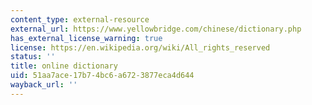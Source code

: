 ```yaml
---
content_type: external-resource
external_url: https://www.yellowbridge.com/chinese/dictionary.php
has_external_license_warning: true
license: https://en.wikipedia.org/wiki/All_rights_reserved
status: ''
title: online dictionary
uid: 51aa7ace-17b7-4bc6-a672-3877eca4d644
wayback_url: ''
---
```


